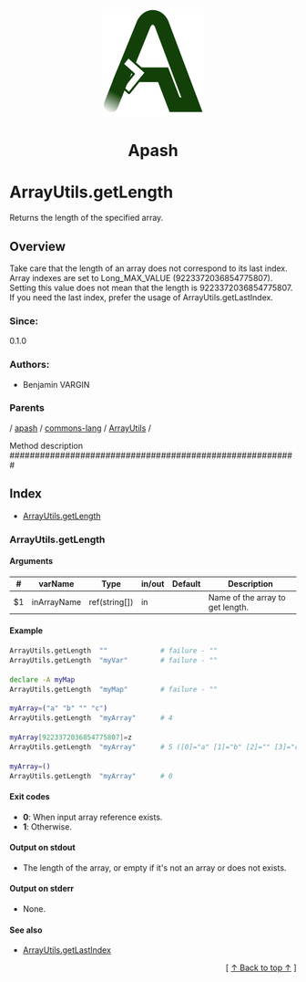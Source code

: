 
<div align='center' id='apash-top'>
  <a href='https://github.com/hastec-fr/apash'>
    <img alt='apash-logo' src='../../../../../../../assets/apash-logo.svg'/>
  </a>

  # Apash
</div>

# ArrayUtils.getLength

Returns the length of the specified array.

## Overview

Take care that the length of an array does not correspond to its last index.
Array indexes are set to Long_MAX_VALUE (9223372036854775807).
Setting this value does not mean that the length is 9223372036854775807.
If you need the last index, prefer the usage of ArrayUtils.getLastIndex.

### Since:
0.1.0

### Authors:
* Benjamin VARGIN

### Parents
<!-- apash.parentBegin -->
[](../../../../.md) / [apash](../../../apash.md) / [commons-lang](../../commons-lang.md) / [ArrayUtils](../ArrayUtils.md) / 
<!-- apash.parentEnd -->


Method description #########################################################

## Index

* [ArrayUtils.getLength](#arrayutilsgetlength)

### ArrayUtils.getLength

#### Arguments
| #      | varName        | Type          | in/out   | Default    | Description                          |
|--------|----------------|---------------|----------|------------|--------------------------------------|
| $1     | inArrayName    | ref(string[]) | in       |            | Name of the array to get length.     |

#### Example
```bash
ArrayUtils.getLength  ""             # failure - ""
ArrayUtils.getLength  "myVar"        # failure - ""

declare -A myMap
ArrayUtils.getLength  "myMap"        # failure - ""

myArray=("a" "b" "" "c")
ArrayUtils.getLength  "myArray"      # 4

myArray[9223372036854775807]=z
ArrayUtils.getLength  "myArray"      # 5 ([0]="a" [1]="b" [2]="" [3]="c" [9223372036854775807]="z")

myArray=()
ArrayUtils.getLength  "myArray"      # 0
```

#### Exit codes

* **0**: When input array reference exists.
* **1**: Otherwise.

#### Output on stdout

* The length of the array, or empty if it's not an array or does not exists.

#### Output on stderr

* None.

#### See also

* [ArrayUtils.getLastIndex](./getLastIndex.md)


  <div align='right'>[ <a href='#apash-top'>↑ Back to top ↑</a> ]</div>

